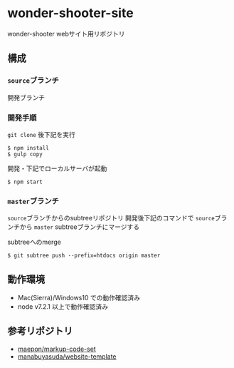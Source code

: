 # wonder-shooter-site
wonder-shooter webサイト用リポジトリ

## 構成

### `source`ブランチ

開発ブランチ

### 開発手順

`git clone` 後下記を実行

```
$ npm install
$ gulp copy
```

開発・下記でローカルサーバが起動

```
$ npm start
```

### `master`ブランチ

`source`ブランチからのsubtreeリポジトリ
開発後下記のコマンドで `source`ブランチから `master` subtreeブランチにマージする

subtreeへのmerge

```
$ git subtree push --prefix=htdocs origin master
```

## 動作環境

- Mac(Sierra)/Windows10 での動作確認済み
- node v7.2.1 以上で動作確認済み

## 参考リポジトリ

- [maepon/markup-code-set](https://github.com/maepon/markup-code-set)
- [manabuyasuda/website-template](https://github.com/manabuyasuda/website-template)



